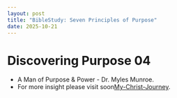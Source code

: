 ```yaml
---
layout: post
title: "BibleStudy: Seven Principles of Purpose"
date: 2025-10-21
---
```


# Discovering Purpose 04
- A Man of Purpose & Power - Dr. Myles Munroe.
- For more insight please visit soon<a href="/christ">My-Christ-Journey</a>.